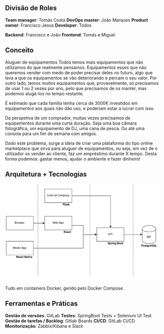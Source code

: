 
## Divisão de Roles

**Team manager**: Tomás Costa
**DevOps master**: João Marques
**Product owner**: Francisco Jesus 
**Developer**: Todos


**Backend**: Francisco e João
**Frontend**: Tomás e Miguel

## Conceito

Aluguer de equipamentos
Todos temos mais equipamentos que não utilizamos do que realmente pensamos. Equipamentos esses que não queremos vender com medo de poder precisar deles no futuro, algo que leva a que os equipamentos se vão deteriorando e percam o seu valor. Por outro lado, temos muitos equipamentos que, provavelmente, só precisamos de usar 1 ou 2 vezes por ano, pelo que precisamos de os manter, mas podemos alugá-los no tempo restante.

É estimado que cada família tenha cerca de 3000€ investidos em equipamentos aos quais não dão uso, e poderiam estar a lucrar com isso.

Da perspetiva de um comprador, muitas vezes precisamos de equipamentos durante uma curta duração. Seja uma boa câmara fotográfica, um equipamento de DJ, uma cana de pesca. Ou até uma consola para um fim de semana com amigos.

Dado este problema, surge a ideia de criar uma plataforma do tipo online marketplace que sirva para aluguer de equipamentos, ou seja, em vez de o utilizador os vender ao cliente, faz um empréstimo durante X tempo.
Desta forma podemos: gastar menos, ajudar o ambiente e fazer dinheiro!

## Arquitetura + Tecnologias

![](images/image1.png)

Tudo em containers Docker, gerido pelo Docker Compose.

## Ferramentas e Práticas

**Gestão de versões**: GitLab
**Testes**: SpringBoot Tests + Selenium UI Test
**Gestão de tarefas / Backlog**: Gitlab Boards
**CI/CD**: GitLab CI/CD
**Monitorização**: Zabbix/Kibana e Slack
